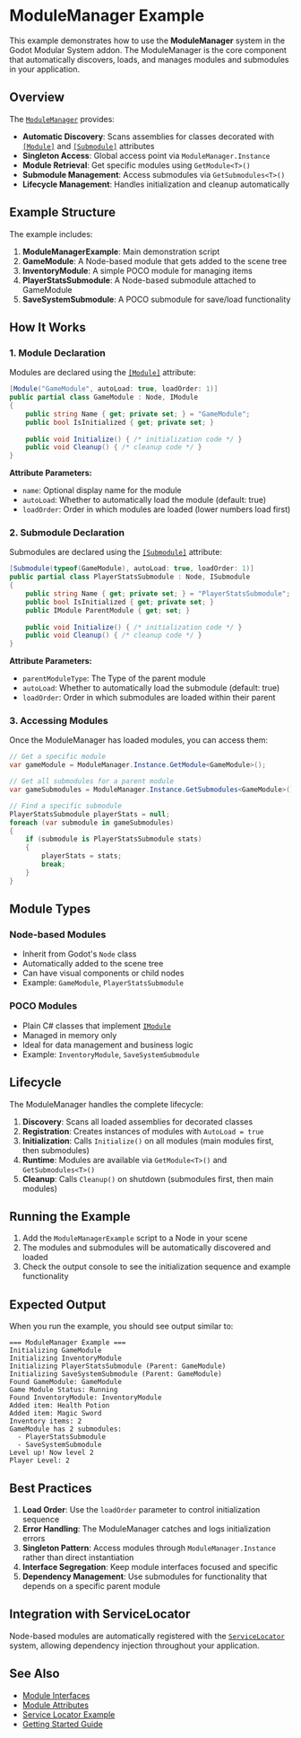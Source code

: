 # ModuleManager Example

This example demonstrates how to use the **ModuleManager** system in the Godot Modular System addon. The ModuleManager is the core component that automatically discovers, loads, and manages modules and submodules in your application.

## Overview

The [`ModuleManager`](../../Scripts/Core/ModuleManager.cs) provides:

- **Automatic Discovery**: Scans assemblies for classes decorated with [`[Module]`](../../Scripts/Attributes/ModuleAttribute.cs) and [`[Submodule]`](../../Scripts/Attributes/SubmoduleAttribute.cs) attributes
- **Singleton Access**: Global access point via `ModuleManager.Instance`
- **Module Retrieval**: Get specific modules using `GetModule<T>()`
- **Submodule Management**: Access submodules via `GetSubmodules<T>()`
- **Lifecycle Management**: Handles initialization and cleanup automatically

## Example Structure

The example includes:

1. **ModuleManagerExample**: Main demonstration script
2. **GameModule**: A Node-based module that gets added to the scene tree
3. **InventoryModule**: A simple POCO module for managing items
4. **PlayerStatsSubmodule**: A Node-based submodule attached to GameModule
5. **SaveSystemSubmodule**: A POCO submodule for save/load functionality

## How It Works

### 1. Module Declaration

Modules are declared using the [`[Module]`](../../Scripts/Attributes/ModuleAttribute.cs) attribute:

```csharp
[Module("GameModule", autoLoad: true, loadOrder: 1)]
public partial class GameModule : Node, IModule
{
    public string Name { get; private set; } = "GameModule";
    public bool IsInitialized { get; private set; }
    
    public void Initialize() { /* initialization code */ }
    public void Cleanup() { /* cleanup code */ }
}
```

**Attribute Parameters:**
- `name`: Optional display name for the module
- `autoLoad`: Whether to automatically load the module (default: true)
- `loadOrder`: Order in which modules are loaded (lower numbers load first)

### 2. Submodule Declaration

Submodules are declared using the [`[Submodule]`](../../Scripts/Attributes/SubmoduleAttribute.cs) attribute:

```csharp
[Submodule(typeof(GameModule), autoLoad: true, loadOrder: 1)]
public partial class PlayerStatsSubmodule : Node, ISubmodule
{
    public string Name { get; private set; } = "PlayerStatsSubmodule";
    public bool IsInitialized { get; private set; }
    public IModule ParentModule { get; set; }
    
    public void Initialize() { /* initialization code */ }
    public void Cleanup() { /* cleanup code */ }
}
```

**Attribute Parameters:**
- `parentModuleType`: The Type of the parent module
- `autoLoad`: Whether to automatically load the submodule (default: true)
- `loadOrder`: Order in which submodules are loaded within their parent

### 3. Accessing Modules

Once the ModuleManager has loaded modules, you can access them:

```csharp
// Get a specific module
var gameModule = ModuleManager.Instance.GetModule<GameModule>();

// Get all submodules for a parent module
var gameSubmodules = ModuleManager.Instance.GetSubmodules<GameModule>();

// Find a specific submodule
PlayerStatsSubmodule playerStats = null;
foreach (var submodule in gameSubmodules)
{
    if (submodule is PlayerStatsSubmodule stats)
    {
        playerStats = stats;
        break;
    }
}
```

## Module Types

### Node-based Modules
- Inherit from Godot's `Node` class
- Automatically added to the scene tree
- Can have visual components or child nodes
- Example: `GameModule`, `PlayerStatsSubmodule`

### POCO Modules
- Plain C# classes that implement [`IModule`](../../Scripts/Interfaces/IModule.cs)
- Managed in memory only
- Ideal for data management and business logic
- Example: `InventoryModule`, `SaveSystemSubmodule`

## Lifecycle

The ModuleManager handles the complete lifecycle:

1. **Discovery**: Scans all loaded assemblies for decorated classes
2. **Registration**: Creates instances of modules with `AutoLoad = true`
3. **Initialization**: Calls `Initialize()` on all modules (main modules first, then submodules)
4. **Runtime**: Modules are available via `GetModule<T>()` and `GetSubmodules<T>()`
5. **Cleanup**: Calls `Cleanup()` on shutdown (submodules first, then main modules)

## Running the Example

1. Add the `ModuleManagerExample` script to a Node in your scene
2. The modules and submodules will be automatically discovered and loaded
3. Check the output console to see the initialization sequence and example functionality

## Expected Output

When you run the example, you should see output similar to:

```
=== ModuleManager Example ===
Initializing GameModule
Initializing InventoryModule
Initializing PlayerStatsSubmodule (Parent: GameModule)
Initializing SaveSystemSubmodule (Parent: GameModule)
Found GameModule: GameModule
Game Module Status: Running
Found InventoryModule: InventoryModule
Added item: Health Potion
Added item: Magic Sword
Inventory items: 2
GameModule has 2 submodules:
  - PlayerStatsSubmodule
  - SaveSystemSubmodule
Level up! Now level 2
Player Level: 2
```

## Best Practices

1. **Load Order**: Use the `loadOrder` parameter to control initialization sequence
2. **Error Handling**: The ModuleManager catches and logs initialization errors
3. **Singleton Pattern**: Access modules through `ModuleManager.Instance` rather than direct instantiation
4. **Interface Segregation**: Keep module interfaces focused and specific
5. **Dependency Management**: Use submodules for functionality that depends on a specific parent module

## Integration with ServiceLocator

Node-based modules are automatically registered with the [`ServiceLocator`](../../Scripts/Core/ServiceLocator.cs) system, allowing dependency injection throughout your application.

## See Also

- [Module Interfaces](../../Scripts/Interfaces/)
- [Module Attributes](../../Scripts/Attributes/)
- [Service Locator Example](../ServiceLocator/)
- [Getting Started Guide](../../../docs/getting-started/quick-start.md)
